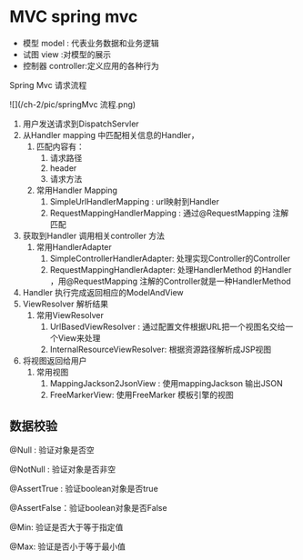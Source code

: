 # MVC spring mvc

* 模型 model : 代表业务数据和业务逻辑
* 试图 view  :对模型的展示
* 控制器 controller:定义应用的各种行为

Spring Mvc 请求流程

![](/ch-2/pic/springMvc 流程.png)

1. 用户发送请求到DispatchServler
2. 从Handler mapping 中匹配相关信息的Handler，
   1. 匹配内容有：
      1. 请求路径
      2. header
      3. 请求方法
   2. 常用Handler Mapping
      1. SimpleUrlHandlerMapping : url映射到Handler
      2. RequestMappingHandlerMapping : 通过@RequestMapping 注解匹配
3. 获取到Handler 调用相关controller 方法
   1. 常用HandlerAdapter
      1. SimpleControllerHandlerAdapter: 处理实现Controller的Controller
      2. RequestMappingHandlerAdapter: 处理HandlerMethod 的Handler ，用@RequestMapping 注解的Controller就是一种HandlerMethod 
4. Handler 执行完成返回相应的ModelAndView
5. ViewResolver 解析结果
   1. 常用ViewResolver
      1. UrlBasedViewResolver : 通过配置文件根据URL把一个视图名交给一个View来处理
      2. InternalResourceViewResolver: 根据资源路径解析成JSP视图
6. 将视图返回给用户
   1. 常用视图
      1. MappingJackson2JsonView : 使用mappingJackson 输出JSON
      2. FreeMarkerView: 使用FreeMarker 模板引擎的视图

## 数据校验

@Null : 验证对象是否空

@NotNull : 验证对象是否非空

@AssertTrue : 验证boolean对象是否true

@AssertFalse：验证boolean对象是否False

@Min: 验证是否大于等于指定值

@Max: 验证是否小于等于最小值

